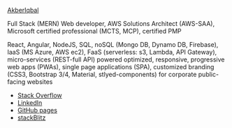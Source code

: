 [AkberIqbal](https://www.akberiqbal.com)

Full Stack (MERN) Web developer, AWS Solutions Architect (AWS-SAA), Microsoft certified professional (MCTS, MCP), certified PMP

React, Angular, NodeJS, SQL, noSQL (Mongo DB, Dynamo DB, Firebase), IaaS (MS Azure, AWS ec2), FaaS (serverless: s3, Lambda, API Gateway), micro-services (REST-full API) powered optimized, responsive, progressive web apps (PWAs), single page applications (SPA), customized branding (CSS3, Bootstrap 3/4, Material, stlyed-components) for corporate public-facing websites

- [Stack Overflow](https://stackoverflow.com/users/8757883/akber-iqbal?tab=profile)
- [LinkedIn](https://au.linkedin.com/in/akberiqbal)
- [GitHub pages](https://akberiqbal.github.io/)
- [stackBlitz](https://stackblitz.com/@AkberIqbal)



<!---
AkberIqbal/AkberIqbal is a ✨ special ✨ repository because its `README.md` (this file) appears on your GitHub profile.
You can click the Preview link to take a look at your changes.
--->
